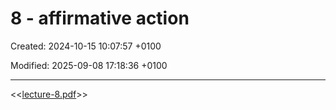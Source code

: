 # 8 - affirmative action

Created: 2024-10-15 10:07:57 +0100

Modified: 2025-09-08 17:18:36 +0100

---

<<[lecture-8.pdf](../../../media/lecture-8.pdf)>>

